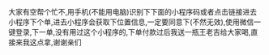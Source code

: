 <!--
 * @Descripttion: 说明
 * @version: 1.0
 * @Author: wss
 * @Date: 2020-09-14 10:37:28
 * @LastEditors: wss
 * @LastEditTime: 2020-09-14 10:43:12
-->
大家有空帮个忙不,用手机(不能用电脑)识别下下面的小程序码或者点击链接进去小程序下个单,进去小程序会获取下位置信息,一定要同意下(不然无效),使用微信一键登录,下一单,没有用过这个小程序的,下单付款过后我送一瓶王老吉给大家喝,直接来我这点拿,谢谢亲们